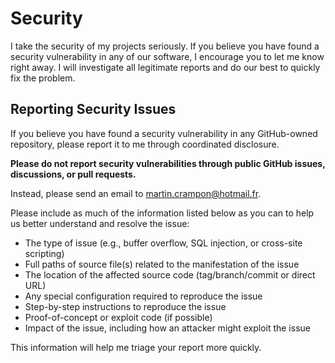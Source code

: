 # Security

I take the security of my projects seriously. If you believe you have found a security vulnerability in any of our software, I encourage you to let me know right away. I will investigate all legitimate reports and do our best to quickly fix the problem.

## Reporting Security Issues

If you believe you have found a security vulnerability in any GitHub-owned repository, please report it to me through coordinated disclosure.

**Please do not report security vulnerabilities through public GitHub issues, discussions, or pull requests.**

Instead, please send an email to <martin.crampon@hotmail.fr>.

Please include as much of the information listed below as you can to help us better understand and resolve the issue:

- The type of issue (e.g., buffer overflow, SQL injection, or cross-site scripting)
- Full paths of source file(s) related to the manifestation of the issue
- The location of the affected source code (tag/branch/commit or direct URL)
- Any special configuration required to reproduce the issue
- Step-by-step instructions to reproduce the issue
- Proof-of-concept or exploit code (if possible)
- Impact of the issue, including how an attacker might exploit the issue

This information will help me triage your report more quickly.
